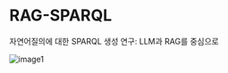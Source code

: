 # RAG-SPARQL
자연어질의에 대한 SPARQL 생성 연구: LLM과 RAG를 중심으로

![image1](https://github.com/oiehhun/RAG-SPARQL/blob/main/assets/%EA%B7%B8%EB%A6%BC1.png?raw=true)
